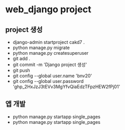 # web_django project

## project 생성

- django-admin startproject cakd7 .
- python manage.py migrate
- python manage.py createsuperuser
- git add .
- git commit -m 'Django project 생성'
- git push
- git config --global user.name 'bnv20'
- git config --global user.password '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'

## 앱 개발

- python manage.py startapp single_pages
- python manage.py startapp single_pages
